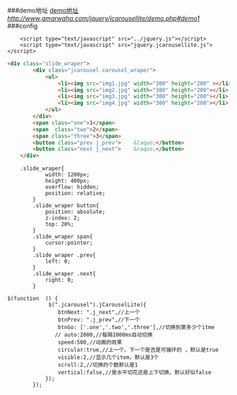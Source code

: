 ###demo地址
 [demo地址](http://www.gmarwaha.com/jquery/jcarousellite/demo.php#demo1)
 *http://www.gmarwaha.com/jquery/jcarousellite/demo.php#demo1*
###config
```step 1 you need to import the necessary js lib jquery && jcarousellite
    <script type="text/javascript" src="../jquery.js"></script>
	<script type="text/javascript" src="jquery.jcarousellite.js"></script>
```
```html layout
<div class="slide_wraper">
		<div class="jcarousel carousel_wraper">
			<ul>
				<li><img src="img1.jpg" width="300" height="200" ></li>
				<li><img src="img2.jpg" width="300" height="200"></li>
				<li><img src="img3.jpg" width="300" height="200"></li>
				<li><img src="img4.jpg" width="300" height="200"></li>
			</ul>
		</div>
		<span class="one">1</span>
		<span  class="two">2</span>
		<span class="three">3</span>
		<button class="prev j_prev">	&laquo;</button>
		<button class="next j_next">	&raquo;</button>	
	</div>
```
```you can set html some css style ,but not necessary
    .slide_wraper{
			width: 1200px;
			height: 400px;
			overflow: hidden; 
			position: relative;
		}
		.slide_wraper button{
			position: absolute;
			z-index: 2;
			top: 20%;
		}
		.slide_wraper span{
			cursor:pointer;
		}
		.slide_wraper .prev{
			left: 0;
		}
		.slide_wraper .next{
			right: 0;
		}
```
``` the last step is run config and run the jcarousellite
$(function  () {
			 $(".jcarousel").jCarouselLite({
		        btnNext: ".j_next",//上一个
		        btnPrev: ".j_prev",//下一个
				btnGo: ['.one','.two','.three'],//切换到第多少个itme
		       // auto:2000,//每隔1000ms自动切换
		        speed:500,//动画的效果	
				circular:true,//上一个、下一个是否是可循环的 ，默认是true
				visible:2,//显示几个item，默认是3个
				scroll:2,//切换的个数默认是1
				vertical:false,//是水平切花还是上下切换，默认好似false
		    });
		});
```
